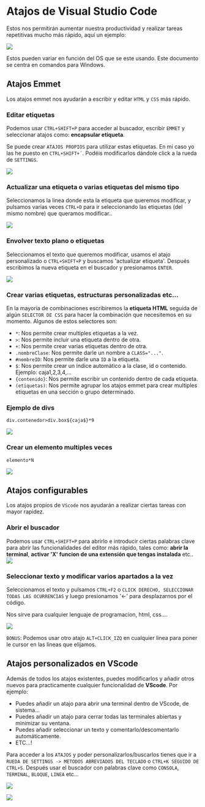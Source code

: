 # Atajos de Visual Studio Code
Estos nos permitirán aumentar nuestra productividad y realizar tareas repetitivas mucho más rápido, aquí un ejemplo:

![](imgs/gif2.gif)

Estos pueden variar en función del OS que se este usando. Este documento se centra en comandos para Windows.

## Atajos Emmet
Los atajos emmet nos ayudarán a escribir y editar ``HTML`` y ``CSS`` más rápido.

### Editar etiquetas

Podemos usar ``CTRL+SHIFT+P`` para acceder al buscador, escribir ``EMMET`` y seleccionar atajos como: __encapsular etiqueta__.

Se puede crear ``ATAJOS PROPIOS`` para utilizar estas etiquetas. En mi caso yo las he puesto en ``CTRL+SHIFT+´``. Podéis modificarlos dándole click a la rueda de ``SETTINGS``.

![](imgs/atj2.png)

### Actualizar una etiqueta o varias etiquetas del mismo tipo

Seleccionamos la linea donde esta la etiqueta que queremos modificar, y pulsamos varias veces ``CTRL+D`` para ir seleccionando las etiquetas (del mismo nombre) que queramos modificar..

![](imgs/gif6.gif)


### Envolver texto plano o etiquetas

Seleccionamos el texto que queremos modificar, usamos el atajo personalizado o ``CTRL+SHIFT+P`` y buscamos 'actualizar etiqueta'. Después escribimos la nueva etiqueta en el buscador y presionamos ``ENTER``.

![](imgs/gif4.gif)

### Crear varias etiquetas, estructuras personalizadas etc...

En la mayoria de combinaciones escribiremos la __etiqueta HTML__ seguida de algún ``SELECTOR DE CSS`` para hacer la combinación que necesitemos en su momento. 
    Algunos de estos selectores son:
* ``*``: Nos permite crear multiples etiquetas a la vez.
* ``>``: Nos permite incluir una etiqueta dentro de otra.
* ``+``: Nos permite crear varias etiquetas dentro de otra.
* ``.nombreClase``: Nos permite darle un nombre a ``CLASS="..."``.
* ``#nombreID``: Nos permite darle una ``ID`` a la etiqueta.
* ``$``: Nos permite crear un índice automático a la clase, id o contenido. Ejemplo: caja1,2,3,4,...
* ``{contenido}``: Nos permite escribir un contenido dentro de cada etiqueta.
* ``(etiquetas)``: Nos permite agrupar los atajos emmet para crear multiples etiquetas en una sección o grupo determinado.

### Ejemplo de divs

``div.contenedor>div.box${caja$}*9``

![](imgs/gif1.gif)

### Crear un elemento multiples veces

``elemento*N``

![](imgs/gif2.gif)

## Atajos configurables
Los atajos propios de ``VScode`` nos ayudarán a realizar ciertas tareas con mayor rapidez.

### Abrir el buscador
Podemos usar ``CTRL+SHIFT+P`` para abrirlo e introducir ciertas palabras clave para abrir las funcionalidades del editor más rápido, tales como: __abrir la terminal__, __activar 'X' funcion de una extensión que tengas instalada__ etc..
![](imgs/atj1.png)


### Seleccionar texto y modificar varios apartados a la vez

Seleccionamos el texto y pulsamos ``CTRL+F2`` o ``CLICK DERECHO, SELECCIONAR TODAS LAS OCURRENCIAS`` y luego presionamos '<-' para desplazarnos por el código.

Nos sirve para cualquier lenguaje de programacion, html, css....

![](imgs/gif5.gif)

``BONUS``: Podemos usar otro atajo ``ALT+CLICK_IZQ`` en cualquier linea para poner le cursor en las líneas que elijamos.

## Atajos personalizados en VScode

Además de todos los atajos existentes, puedes modificarlos y añadir otros nuevos para practicamente cualquier funcionalidad de **VScode**. Por ejemplo:
* Puedes añadir un atajo para abrir una terminal dentro de VScode, de sistema...
* Puedes añadir un atajo para cerrar todas las terminales abiertas y minimizar su ventana.
* Puedes añadir seleccionar un texto y comentarlo/descomentarlo automáticamente.
* ETC...!

Para acceder a los ``ATAJOS`` y poder personalizarlos/buscarlos tienes que ir a ``RUEDA DE SETTINGS -> METODOS ABREVIADOS DEL TECLADO`` o ``CTRL+K SEGUIDO DE CTRL+S``. Después usar el buscador con palabras clave como ``CONSOLA``, ``TERMINAL``, ``BLOQUE``, ``LINEA`` etc...

![](imgs/atj3.png)

![](imgs/gif10.gif)